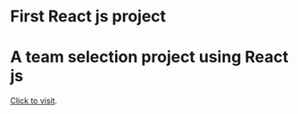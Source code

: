 # First React js project
# A team selection project using React js
[Click to visit](https://bcb-team-selection.netlify.app/).
